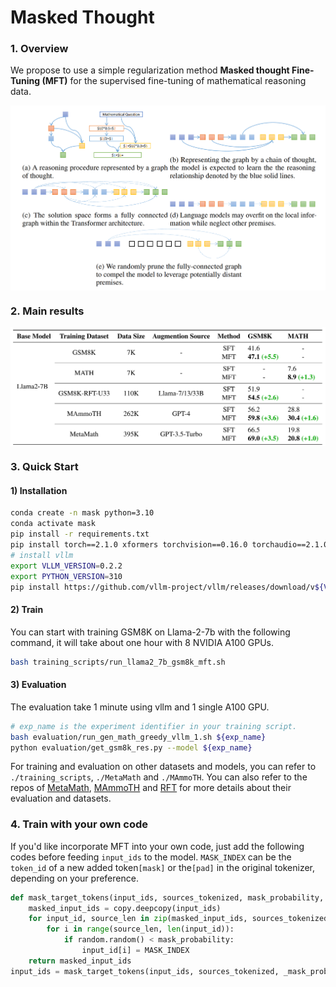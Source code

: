 # Masked Thought

### 1. Overview

We propose to use a simple regularization method **Masked thought Fine-Tuning (MFT)** for the supervised fine-tuning of mathematical reasoning data.
<div  align="center">
 <img src="overview.png" width = "550" alt="d" align=center />
</div>

### 2. Main results

<div  align="center">
 <img src="main_res.png" width = "550" alt="d" align=center />
</div>

### 3. Quick Start
#### 1) Installation
```bash
conda create -n mask python=3.10
conda activate mask
pip install -r requirements.txt
pip install torch==2.1.0 xformers torchvision==0.16.0 torchaudio==2.1.0 --index-url https://download.pytorch.org/whl/cu118
# install vllm
export VLLM_VERSION=0.2.2
export PYTHON_VERSION=310
pip install https://github.com/vllm-project/vllm/releases/download/v${VLLM_VERSION}/vllm-${VLLM_VERSION}+cu118-cp${PYTHON_VERSION}-cp${PYTHON_VERSION}-manylinux1_x86_64.whl torch==2.1.0 transformers==4.36.2
```
#### 2) Train
You can start with training GSM8K on Llama-2-7b with the following command, it will take about one hour with 8 NVIDIA
A100 GPUs.
```bash
bash training_scripts/run_llama2_7b_gsm8k_mft.sh
```
#### 3) Evaluation
The evaluation take 1 minute using vllm and 1 single A100 GPU.
```bash
# exp_name is the experiment identifier in your training script.
bash evaluation/run_gen_math_greedy_vllm_1.sh ${exp_name}
python evaluation/get_gsm8k_res.py --model ${exp_name}
```

For training and evaluation on other datasets and models, you can refer to ```./training_scripts```, ```./MetaMath``` and ```./MAmmoTH```.
You can also refer to the repos of [MetaMath](https://github.com/nlpxucan/WizardLM/tree/main/WizardMath), [MAmmoTH]() and [RFT](https://github.com/OFA-Sys/gsm8k-ScRel/tree/main) for more details about their evaluation and datasets.


### 4. Train with your own code
If you'd like incorporate MFT into your own code, just add the following codes before feeding `input_ids` to the model. `MASK_INDEX` can be the `token_id` of a new added token`[mask]` or the`[pad]` in the original tokenizer, depending on your preference.
```python
def mask_target_tokens(input_ids, sources_tokenized, mask_probability, MASK_INDEX, tokenizer):
    masked_input_ids = copy.deepcopy(input_ids)
    for input_id, source_len in zip(masked_input_ids, sources_tokenized["input_ids_lens"]):
        for i in range(source_len, len(input_id)):
            if random.random() < mask_probability:
                input_id[i] = MASK_INDEX
    return masked_input_ids
input_ids = mask_target_tokens(input_ids, sources_tokenized, _mask_probability, MASK_INDEX)
```

